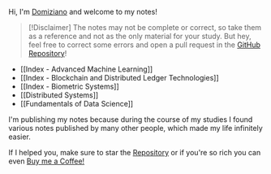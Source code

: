 Hi, I'm [Domiziano](https://domiziano.netlify.app) and welcome to my notes!

>[!Disclaimer]
>The notes may not be complete or correct, so take them as a reference and not as the only material for your study.
>But hey, feel free to correct some errors and open a pull request in the [GitHub Repository](https://github.com/DomizianoScarcelli/computer-science-sapienza-notes)!

- [[Index - Advanced Machine Learning]]
- [[Index - Blockchain and Distributed Ledger Technologies]]
- [[Index - Biometric Systems]]
- [[Distributed Systems]]
- [[Fundamentals of Data Science]]

I'm publishing my notes because during the course of my studies I found various notes published by many other people, which made my life infinitely easier. 

If I helped you, make sure to star the [Repository](https://github.com/DomizianoScarcelli/computer-science-sapienza-notes) or if you're so rich you can even [Buy me a Coffee!](https://www.buymeacoffee.com/domizianoscarcelli)